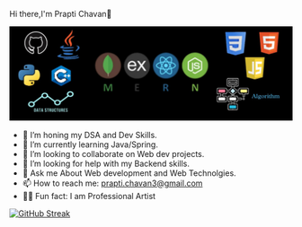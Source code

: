 Hi there,I'm Prapti Chavan👋


<img width="813" alt="145186736-1d1a4508-60a3-4169-acb7-ede41a7c85d6" src="https://github.com/prapti3/prapti3/blob/main/banner.jpg">



- 🔭 I’m honing my DSA and Dev Skills.
- 🌱 I’m currently learning Java/Spring.
- 👯 I’m looking to collaborate on Web dev projects.
- 🤔 I’m looking for help with my Backend skills.
- 💬 Ask me About Web development and Web Technolgies.
- 📫 How to reach me: prapti.chavan3@gmail.com
- 👩‍🎨 Fun fact: I am Professional Artist 


[![GitHub Streak](https://github-readme-streak-stats.herokuapp.com?user=prapti3&hide_total_contributions=true&hide_current_streak=true&hide_longest_streak=true)](https://git.io/streak-stats)
